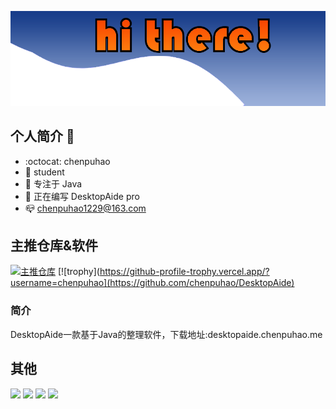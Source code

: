 

![](Img/title.png)
## 个人简介 👋

- :octocat: chenpuhao
- :school_satchel: student
- :orange_book: 专注于 Java
- :hammer: 正在编写 DesktopAide pro
- :mailbox_closed: chenpuhao1229@163.com
 ## 主推仓库&软件
[![主推仓库](https://github-readme-stats.vercel.app/api/pin/?username=chenpuhao&repo=DesktopAide&show_owner=true)](https://github.com/chenpuhao/DesktopAide)
[![trophy](https://github-profile-trophy.vercel.app/?username=chenpuhao](https://github.com/chenpuhao/DesktopAide)
### 简介
DesktopAide一款基于Java的整理软件，下载地址:desktopaide.chenpuhao.me

## 其他
![](https://img.shields.io/badge/MainLanguage-Java-brightgreen)
![](https://img.shields.io/badge/OS-Windows11-brightgreen)
![](https://img.shields.io/badge/Learning-C%23-brightgreen)
![](https://komarev.com/ghpvc/?username=chenpuhao&color=green)
<img align="right" src="https://github-readme-stats.vercel.app/api?username=chenpuhao&show_icons=true&icon_color=CE1D2D&text_color=718096&bg_color=ffffff&hide_title=true"  alt=""/>
